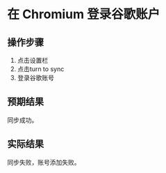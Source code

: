 # 在 Chromium 登录谷歌账户

## 操作步骤

1. 点击设置栏
2. 点击turn to sync
3. 登录谷歌账号

## 预期结果

同步成功。

## 实际结果

同步失败，账号添加失败。
